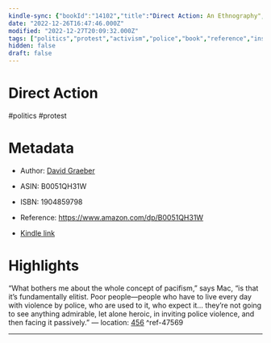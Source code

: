 ```yaml
---
kindle-sync: {"bookId":"14102","title":"Direct Action: An Ethnography","author":"David Graeber","asin":"B0051QH31W","lastAnnotatedDate":"2019-04-11","bookImageUrl":"https://m.media-amazon.com/images/I/51CLzpOuyHL._SY160.jpg","highlightsCount":1}
date: "2022-12-26T16:47:46.000Z"
modified: "2022-12-27T20:09:32.000Z"
tags: ["politics","protest","activism","police","book","reference","inspiration"]
hidden: false
draft: false
---
```

# Direct Action

#politics #protest 

# Metadata

* Author: [David Graeber](https://www.amazon.com/David-Graeber/e/B001IQXM5K/ref=dp_byline_cont_ebooks_1)

* ASIN: B0051QH31W

* ISBN: 1904859798

* Reference: <https://www.amazon.com/dp/B0051QH31W>

* [Kindle link](kindle://book?action=open&asin=B0051QH31W)

# Highlights

“What bothers me about the whole concept of pacifism,” says Mac, “is that it’s fundamentally elitist. Poor people—people who have to live every day with violence by police, who are used to it, who expect it… they’re not going to see anything admirable, let alone heroic, in inviting police violence, and then facing it passively.” — location: [456](kindle://book?action=open&asin=B0051QH31W&location=456) ^ref-47569

---

